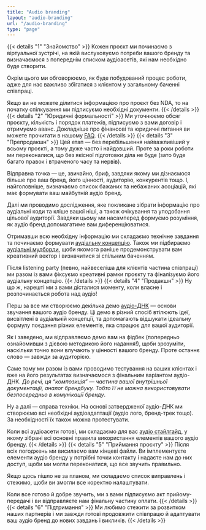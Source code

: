 ```yaml
---
title: "Audio branding"
layout: "audio-branding"
url: "/audio-branding"
type: "page"
---
```


{{< details "1" "Знайомство" >}}
Кожен проєкт ми починаємо з віртуальної зустрічі, на якій вислуховуємо потреби вашого бренду та визначаємося з попереднім списком аудіоасетів, які нам необхідно буде створити.

Окрім цього ми обговорюємо, як буде побудований процес роботи, адже для нас важливо збігатися з клієнтом у загальному баченні співпраці.

Якщо ви не можете ділитися інформацією про проєкт без NDA, то на початку спілкування ми підписуємо необхідні документи.
{{< /details >}}
{{< details "2" "Юридичні формальності" >}}
Ми уточнюємо обсяг проєкту, кількість і порядок платежів, підписуємо з вами договір і отримуємо аванс. Докладніше про фінансові та юридичні питання ви можете прочитати в нашому [FAQ](/faq).
{{< /details >}}
{{< details "3" "Препродакшн" >}}
Цей етап — без перебільшення найважливіший у всьому проєкті, а тому дуже часто і найдовший. Проте за роки роботи ми переконалися, що без якісної підготовки діла не буде (зато буде багато правок і втраченого часу та нервів).

Відправна точка — це, звичайно, бриф, завдяки якому ми дізнаємося більше про ваш бренд, його цінності, аудиторію, конкурентів тощо. І, найголовніше, визначаємо список бажаних та небажаних асоціацій, які має формувати ваш майбутній аудіо бренд.

Далі ми проводимо дослідження, яке покликане зібрати інформацію про аудіальні коди та кліше вашої ніші, а також очікування та уподобання цільової аудиторії. Завдяки цьому ми насамперед формуємо розуміння, як аудіо бренд допомагатиме вам диференціюватися.

Отримавши всю необхідну інформацію ми складаємо технічне завдання та починаємо формувати [аудіальну концепцію](/). Також ми підбираємо [аудіальні мудборди](/), щоби якомога раніше продемонструвати вам креативний вектор і визначитися зі спільним баченням.

Після listening party (певно, найвеселіша для клієнтів частина співпраці) ми разом із вами фіксуємо креативні рамки проєкту та фіналізуємо його аудіальну концепцію.
{{< /details >}}
{{< details "4" "Продакшн" >}}
Ну що ж, нарешті ми з вами дісталися моменту, коли власне і розпочинається робота над аудіо!

Перш за все ми створюємо декілька демо [аудіо-ДНК](/) — основи звучання вашого аудіо бренду. Ці демо в різний спосіб втілюють ідеї, висвітлені в аудіальній концепції, та допомагають відшукати ідеальну формулу поєдання різних елементів, яка спрацює для вашої аудиторії.

Як і заведено, ми відправляємо демо вам на фідбек (попередньо ознайомивши з дієвою методикою його надання!), щоби зрозуміти, наскільки точно вони влучають у цінності вашого бренду. Проте останнє слово — завжди за аудиторією.

Саме тому ми разом із вами проводимо тестування на ваших клієнтах і вже на його результатах визначаємося з фінальним варіантом аудіо-ДНК. *До речі, ця “композиція” — частина вашої внутрішньої документації, аналог брендбуку. Тобто її не можна використовувати безпосередньо в комунікації бренду*.

Ну а далі — справа техніки. На основі затвердженої аудіо-ДНК ми створюємо всі необхідні аудіоадаптації (аудіо лого, бренд-трек тощо). За необхідності їх також можна протестувати.

Коли всі аудіоасети готові, ми складаємо для вас [аудіо стайлгайд](/), у якому зібрані всі основні правила використання елементів вашого аудіо бренду. 
{{< /details >}}
{{< details "5" "Приймання проєкту" >}}
Після всіх погоджень ми висилаємо вам кінцеві файли. Ви імплементуєте елементи аудіо бренду у потрібні точки контакту і надаєте нам до них доступ, щоби ми могли переконатися, що все звучить правильно.

Якщо щось пішло не за планом, ми складаємо список виправлень і стежимо, щоби ви змогли все коректно налаштувати.

Коли все готово й добре звучить, ми з вами підписуємо акт прийому-передачі і ви відправляєте нам фінальну частину оплати.
{{< /details >}}
{{< details "6" "Підтримання" >}}
Ми любимо стежити за розвитком наших партнерів і ми завжди готові продовжити співпрацю й адаптувати ваш аудіо бренд до нових завдань і викликів.
{{< /details >}}